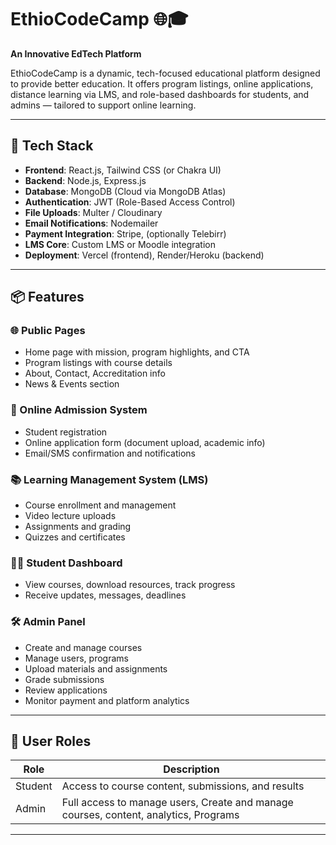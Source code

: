 # EthioCodeCamp 🌐🎓  
**An Innovative EdTech Platform**

EthioCodeCamp is a dynamic, tech-focused educational platform designed to provide better education. It offers program listings, online applications, distance learning via LMS, and role-based dashboards for students, and admins — tailored to support online learning.

---

## 🚀 Tech Stack

- **Frontend**: React.js, Tailwind CSS (or Chakra UI)
- **Backend**: Node.js, Express.js
- **Database**: MongoDB (Cloud via MongoDB Atlas)
- **Authentication**: JWT (Role-Based Access Control)
- **File Uploads**: Multer / Cloudinary
- **Email Notifications**: Nodemailer
- **Payment Integration**: Stripe, (optionally Telebirr)
- **LMS Core**: Custom LMS or Moodle integration
- **Deployment**: Vercel (frontend), Render/Heroku (backend)

---

## 📦 Features

### 🌐 Public Pages
- Home page with mission, program highlights, and CTA
- Program listings with course details
- About, Contact, Accreditation info
- News & Events section

### 🧾 Online Admission System
- Student registration
- Online application form (document upload, academic info)
- Email/SMS confirmation and notifications

### 📚 Learning Management System (LMS)
- Course enrollment and management
- Video lecture uploads
- Assignments and grading
- Quizzes and certificates

### 🧑‍🎓 Student Dashboard
- View courses, download resources, track progress
- Receive updates, messages, deadlines

### 🛠 Admin Panel
- Create and manage courses
- Manage users, programs
- Upload materials and assignments
- Grade submissions
- Review applications
- Monitor payment and platform analytics

---

## 🔐 User Roles

| Role       | Description |
|------------|-------------|
| Student    | Access to course content, submissions, and results |
| Admin      | Full access to manage users, Create and manage courses, content, analytics, Programs |

---
